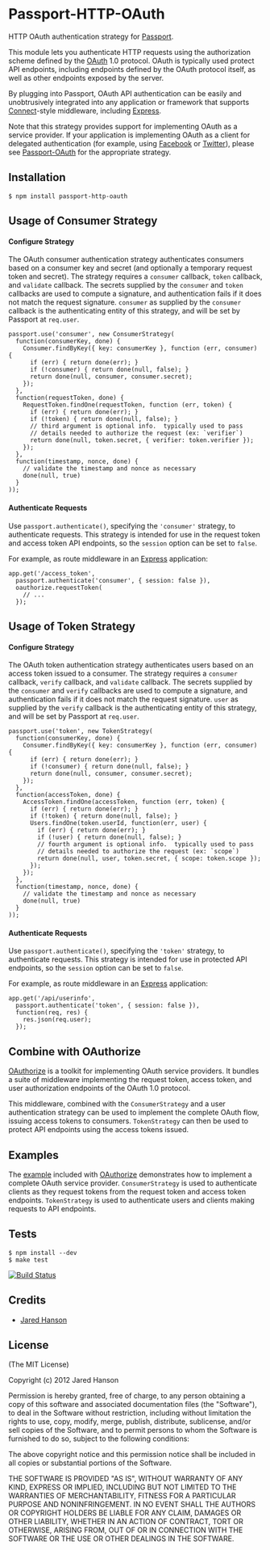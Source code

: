 # Passport-HTTP-OAuth

HTTP OAuth authentication strategy for [Passport](https://github.com/jaredhanson/passport).

This module lets you authenticate HTTP requests using the authorization scheme
defined by the [OAuth](http://tools.ietf.org/html/rfc5849) 1.0 protocol.  OAuth
is typically used protect API endpoints, including endpoints defined by the
OAuth protocol itself, as well as other endpoints exposed by the server.

By plugging into Passport, OAuth API authentication can be easily and
unobtrusively integrated into any application or framework that supports [Connect](http://www.senchalabs.org/connect/)-style
middleware, including [Express](http://expressjs.com/).

Note that this strategy provides support for implementing OAuth as a service
provider.  If your application is implementing OAuth as a client for delegated
authentication (for example, using [Facebook](https://github.com/jaredhanson/passport-facebook)
or [Twitter](https://github.com/jaredhanson/passport-twitter)), please see
[Passport-OAuth](https://github.com/jaredhanson/passport-oauth) for the
appropriate strategy.

## Installation

    $ npm install passport-http-oauth

## Usage of Consumer Strategy

#### Configure Strategy

The OAuth consumer authentication strategy authenticates consumers based on a
consumer key and secret (and optionally a temporary request token and secret).
The strategy requires a `consumer` callback, `token` callback, and `validate`
callback.  The secrets supplied by the `consumer` and `token` callbacks are used
to compute a signature, and authentication fails if it does not match the
request signature.  `consumer` as supplied by the `consumer` callback is the
authenticating entity of this strategy, and will be set by Passport at
`req.user`.

    passport.use('consumer', new ConsumerStrategy(
      function(consumerKey, done) {
        Consumer.findByKey({ key: consumerKey }, function (err, consumer) {
          if (err) { return done(err); }
          if (!consumer) { return done(null, false); }
          return done(null, consumer, consumer.secret);
        });
      },
      function(requestToken, done) {
        RequestToken.findOne(requestToken, function (err, token) {
          if (err) { return done(err); }
          if (!token) { return done(null, false); }
          // third argument is optional info.  typically used to pass
          // details needed to authorize the request (ex: `verifier`)
          return done(null, token.secret, { verifier: token.verifier });
        });
      },
      function(timestamp, nonce, done) {
        // validate the timestamp and nonce as necessary
        done(null, true)
      }
    ));

#### Authenticate Requests

Use `passport.authenticate()`, specifying the `'consumer'` strategy, to
authenticate requests.  This strategy is intended for use in the request token
and access token API endpoints, so the `session` option can be set to `false`.

For example, as route middleware in an [Express](http://expressjs.com/)
application:

    app.get('/access_token', 
      passport.authenticate('consumer', { session: false }),
      oauthorize.requestToken(
        // ...
      });

## Usage of Token Strategy

#### Configure Strategy

The OAuth token authentication strategy authenticates users based on an
access token issued to a consumer.  The strategy requires a `consumer` callback,
`verify` callback, and `validate` callback.  The secrets supplied by the
`consumer` and `verify` callbacks are used to compute a signature, and
authentication fails if it does not match the request signature.  `user` as
supplied by the `verify` callback is the authenticating entity of this strategy,
and will be set by Passport at `req.user`.

    passport.use('token', new TokenStrategy(
      function(consumerKey, done) {
        Consumer.findByKey({ key: consumerKey }, function (err, consumer) {
          if (err) { return done(err); }
          if (!consumer) { return done(null, false); }
          return done(null, consumer, consumer.secret);
        });
      },
      function(accessToken, done) {
        AccessToken.findOne(accessToken, function (err, token) {
          if (err) { return done(err); }
          if (!token) { return done(null, false); }
          Users.findOne(token.userId, function(err, user) {
            if (err) { return done(err); }
            if (!user) { return done(null, false); }
            // fourth argument is optional info.  typically used to pass
            // details needed to authorize the request (ex: `scope`)
            return done(null, user, token.secret, { scope: token.scope });
          });
        });
      },
      function(timestamp, nonce, done) {
        // validate the timestamp and nonce as necessary
        done(null, true)
      }
    ));
    
#### Authenticate Requests

Use `passport.authenticate()`, specifying the `'token'` strategy, to
authenticate requests.  This strategy is intended for use in protected API
endpoints, so the `session` option can be set to `false`.

For example, as route middleware in an [Express](http://expressjs.com/)
application:

    app.get('/api/userinfo', 
      passport.authenticate('token', { session: false }),
      function(req, res) {
        res.json(req.user);
      });

## Combine with OAuthorize

[OAuthorize](https://github.com/jaredhanson/oauthorize) is a toolkit for
implementing OAuth service providers.  It bundles a suite of middleware
implementing the request token, access token, and user authorization endpoints
of the OAuth 1.0 protocol.

This middleware, combined with the `ConsumerStrategy` and a user authentication
strategy can be used to implement the complete OAuth flow, issuing access tokens
to consumers.  `TokenStrategy` can then be used to protect API endpoints using
the access tokens issued.

## Examples

The [example](https://github.com/jaredhanson/oauthorize/tree/master/examples/express2)
included with [OAuthorize](https://github.com/jaredhanson/oauthorize)
demonstrates how to implement a complete OAuth service provider.
`ConsumerStrategy` is used to authenticate clients as they request tokens from
the request token and access token endpoints.  `TokenStrategy` is used to
authenticate users and clients making requests to API endpoints.

## Tests

    $ npm install --dev
    $ make test

[![Build Status](https://secure.travis-ci.org/jaredhanson/passport-http-oauth.png)](http://travis-ci.org/jaredhanson/passport-http-oauth)

## Credits

  - [Jared Hanson](http://github.com/jaredhanson)

## License

(The MIT License)

Copyright (c) 2012 Jared Hanson

Permission is hereby granted, free of charge, to any person obtaining a copy of
this software and associated documentation files (the "Software"), to deal in
the Software without restriction, including without limitation the rights to
use, copy, modify, merge, publish, distribute, sublicense, and/or sell copies of
the Software, and to permit persons to whom the Software is furnished to do so,
subject to the following conditions:

The above copyright notice and this permission notice shall be included in all
copies or substantial portions of the Software.

THE SOFTWARE IS PROVIDED "AS IS", WITHOUT WARRANTY OF ANY KIND, EXPRESS OR
IMPLIED, INCLUDING BUT NOT LIMITED TO THE WARRANTIES OF MERCHANTABILITY, FITNESS
FOR A PARTICULAR PURPOSE AND NONINFRINGEMENT. IN NO EVENT SHALL THE AUTHORS OR
COPYRIGHT HOLDERS BE LIABLE FOR ANY CLAIM, DAMAGES OR OTHER LIABILITY, WHETHER
IN AN ACTION OF CONTRACT, TORT OR OTHERWISE, ARISING FROM, OUT OF OR IN
CONNECTION WITH THE SOFTWARE OR THE USE OR OTHER DEALINGS IN THE SOFTWARE.
